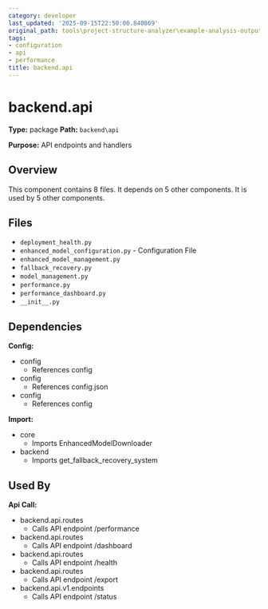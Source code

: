 ```yaml
---
category: developer
last_updated: '2025-09-15T22:50:00.840869'
original_path: tools\project-structure-analyzer\example-analysis-output\documentation\component_backend_api.md
tags:
- configuration
- api
- performance
title: backend.api
---
```


# backend.api

**Type:** package
**Path:** `backend\api`

**Purpose:** API endpoints and handlers



## Overview

This component contains 8 files.
It depends on 5 other components.
It is used by 5 other components.

## Files

- `deployment_health.py`
- `enhanced_model_configuration.py` - Configuration File
- `enhanced_model_management.py`
- `fallback_recovery.py`
- `model_management.py`
- `performance.py`
- `performance_dashboard.py`
- `__init__.py`

## Dependencies

**Config:**
- config
  - References config
- config
  - References config.json
- config
  - References config

**Import:**
- core
  - Imports EnhancedModelDownloader
- backend
  - Imports get_fallback_recovery_system


## Used By

**Api Call:**
- backend.api.routes
  - Calls API endpoint /performance
- backend.api.routes
  - Calls API endpoint /dashboard
- backend.api.routes
  - Calls API endpoint /health
- backend.api.routes
  - Calls API endpoint /export
- backend.api.v1.endpoints
  - Calls API endpoint /status

